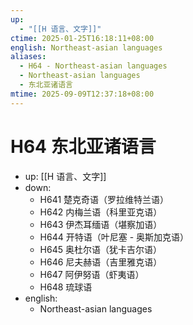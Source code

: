 ```yaml
---
up:
  - "[[H 语言、文字]]"
ctime: 2025-01-25T16:18:11+08:00
english: Northeast-asian languages
aliases:
  - H64 - Northeast-asian languages
  - Northeast-asian languages
  - 东北亚诸语言
mtime: 2025-09-09T12:37:18+08:00
---
```


# H64 东北亚诸语言

- up: [[H 语言、文字]]
- down:
	- H641 楚克奇语（罗拉维特兰语）
	- H642 内梅兰语（科里亚克语）
	- H643 伊杰耳缅语（堪察加语）
	- H644 开特语（叶尼塞 - 奥斯加克语）
	- H645 奥杜尔语（犹卡吉尔语）
	- H646 尼夫赫语（吉里雅克语）
	- H647 阿伊努语（虾夷语）
	- H648 琉球语
- english:
	- Northeast-asian languages
